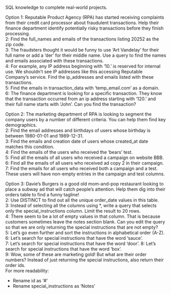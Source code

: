 SQL knowledge to complete real-world projects.

Option 1: Reputable Product Agency (RPA) has started receiving complaints from their credit card processor about fraudulent transactions. Help their finance department identify potentially risky transactions before they finish processing.  
2: Find the full_names and emails of the transactions listing 20252 as the zip code.  
3: The fraudsters thought it would be funny to use ‘Art Vandelay’ for their full name or add a ‘der’ for their middle name. Use a query to find the names and emails associated with these transactions.  
4: For example, any IP address beginning with ‘10.’ is reserved for internal use. We shouldn’t see IP addresses like this accessing Reputable Company’s service. Find the ip_addresses and emails listed with these transactions.  
5: Find the emails in transaction_data with ‘temp_email.com’ as a domain.  
6: The finance department is looking for a specific transaction. They know that the transaction occurred from an ip address starting with ‘120.’ and their full name starts with ‘John’. Can you find the transaction?  

Option 2: The marketing department of RPA is looking to segment the company users by a number of different criteria. You can help them find key demographics.  
2: Find the email addresses and birthdays of users whose birthday is between 1980-01-01 and 1989-12-31.  
3: Find the emails and creation date of users whose created_at date matches this condition.  
4: Find the emails of the users who received the ‘bears’ test.  
5: Find all the emails of all users who received a campaign on website BBB.  
6: Find all the emails of all users who received ad copy 2 in their campaign.  
7: Find the emails for all users who received both a campaign and a test. These users will have non-empty entries in the campaign and test columns.

Option 3: Davie’s Burgers is a good old mom-and-pop restaurant looking to place a subway ad that will catch people’s attention. Help them dig into their orders table to find a funny tagline!  
2: Use DISTINCT to find out all the unique order_date values in this table.  
3: Instead of selecting all the columns using *, write a query that selects only the special_instructions column. Limit the result to 20 rows.  
4: There seem to be a lot of empty values in that column. That is because customers sometimes leave the notes section blank. Can you edit the query so that we are only returning the special instructions that are not empty?  
5: Let’s go even further and sort the instructions in alphabetical order (A-Z).  
6: Let’s search for special instructions that have the word ‘sauce’.  
7: Let’s search for special instructions that have the word ‘door’.
8: Let’s search for special instructions that have the word ‘box’.  
9: Wow, some of these are marketing gold! But what are their order numbers? Instead of just returning the special instructions, also return their order ids.  
For more readability:
- Rename id as ‘#’  
- Rename special_instructions as ‘Notes’  
